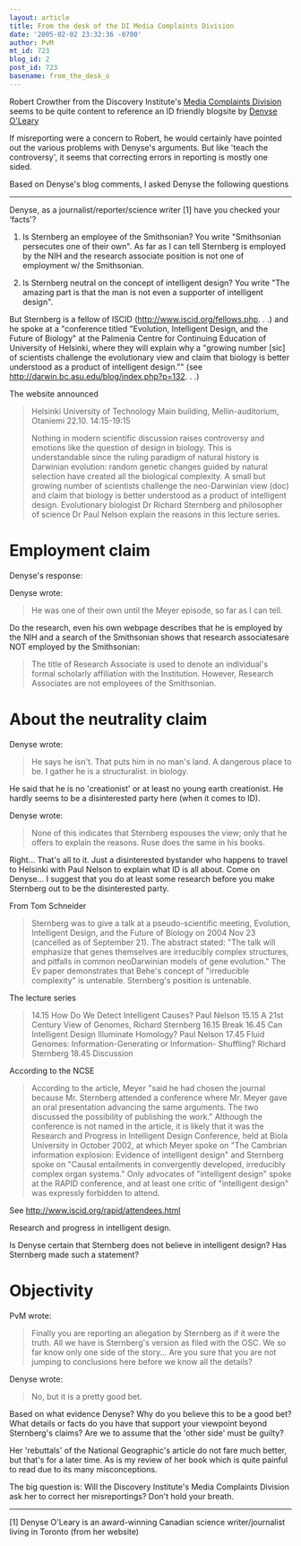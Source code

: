 ```yaml
---
layout: article
title: From the desk of the DI Media Complaints Division
date: '2005-02-02 23:32:36 -0700'
author: PvM
mt_id: 723
blog_id: 2
post_id: 723
basename: from_the_desk_o
---
```

Robert Crowther from the Discovery Institute's [Media Complaints Division](http://www.discovery.org/scripts/blogs/csc.php/2005/02/02/the_church_of_darwin_excommunicates_a_he) seems to be quite content to reference an ID friendly blogsite by [Denyse O'Leary](http://www.christianity.ca/faith/weblog/2005/2.01.html)

If misreporting were a concern to Robert, he would certainly have pointed out the various problems with Denyse's arguments. But like 'teach the controversy', it seems that correcting errors in reporting is mostly one sided.

Based on Denyse's blog comments, I asked Denyse the following questions

*********


Denyse, as a journalist/reporter/science writer \[1\] have you checked your ‘facts'?

1. Is Sternberg an employee of the Smithsonian? You write "Smithsonian persecutes one of their own". As far as I can tell Sternberg is employed by the NIH and the research associate position is not one of employment w/ the Smithsonian.

2. Is Sternberg neutral on the concept of intelligent design? You write "The amazing part is that the man is not even a supporter of intelligent design".

But Sternberg is a fellow of ISCID (http://www.iscid.org/fellows.php. . .) and he spoke at a "conference titled "Evolution, Intelligent Design, and the Future of Biology" at the Palmenia Centre for Continuing Education of University of Helsinki, where they will explain why a "growing number \[sic\] of scientists challenge the evolutionary view and claim that biology is better understood as a product of intelligent design."" (see http://darwin.bc.asu.edu/blog/index.php?p=132. . .)

The website announced

> Helsinki University of Technology
> Main building, Mellin-auditorium, Otaniemi
> 22.10. 14:15-19:15
> 
> Nothing in modern scientific discussion raises controversy and emotions like the question of design in biology. This is understandable since the ruling paradigm of natural history is Darwinian evolution: random genetic changes guided by natural selection have created all the biological complexity. A small but growing number of scientists challenge the neo-Darwinian view (doc) and claim that biology is better understood as a product of intelligent design. Evolutionary biologist Dr Richard Sternberg and philosopher of science Dr Paul Nelson explain the reasons in this lecture series.

# Employment claim

Denyse's response:

Denyse wrote:

> He was one of their own until the Meyer episode, so far as I can tell.

Do the research, even his own webpage describes that he is employed by the NIH and a search of the Smithsonian shows that research associatesare NOT employed by the Smithsonian:

> The title of Research Associate is used to denote an individual's formal scholarly affiliation with the Institution. However, Research Associates are not employees of the Smithsonian.

# About the neutrality claim

Denyse wrote:

> He says he isn't. That puts him in no man's land. A dangerous place to be. I gather he is a structuralist. in biology.

He said that he is no 'creationist' or at least no young earth creationist. He hardly seems to be a disinterested party here (when it comes to ID).

Denyse wrote:

> None of this indicates that Sternberg espouses the view; only that he offers to explain the reasons. Ruse does the same in his books.

Right... That's all to it. Just a disinterested bystander who happens to travel to Helsinki with Paul Nelson to explain what ID is all about. Come on Denyse... I suggest that you do at least some research before you make Sternberg out to be the disinterested party. 

From Tom Schneider


> Sternberg was to give a talk at a pseudo-scientific meeting, Evolution, Intelligent Design, and the Future of Biology on 2004 Nov 23 (cancelled as of September 21). The abstract stated: "The talk will emphasize that genes themselves are irreducibly complex structures, and pitfalls in common neoDarwinian models of gene evolution." The Ev paper demonstrates that Behe's concept of "irreducible complexity" is untenable. Sternberg's position is untenable.

The lecture series

> 14.15 How Do We Detect Intelligent Causes? Paul Nelson
> 15.15 A 21st Century View of Genomes, Richard Sternberg
> 16.15 Break
> 16.45 Can Intelligent Design Illuminate Homology? Paul Nelson
> 17.45 Fluid Genomes: Information-Generating or Information-
> Shuffling? Richard Sternberg
> 18.45 Discussion

According to the NCSE

> According to the article, Meyer "said he had chosen the journal because Mr. Sternberg attended a conference where Mr. Meyer gave an oral presentation advancing the same arguments. The two discussed the possibility of publishing the work." Although the conference is not named in the article, it is likely that it was the Research and Progress in Intelligent Design Conference, held at Biola University in October 2002, at which Meyer spoke on "The Cambrian information
> explosion: Evidence of intelligent design" and Sternberg spoke on "Causal entailments in convergently developed, irreducibly complex organ systems." Only advocates of "intelligent design" spoke at the RAPID conference, and at least one critic of "intelligent design" was expressly forbidden to attend.

See http://www.iscid.org/rapid/attendees.html

Research and progress in intelligent design.

Is Denyse certain that Sternberg does not believe in intelligent design? Has Sternberg made such a statement?

# Objectivity

PvM wrote:

> Finally you are reporting an allegation by Sternberg as if it were the truth. All we have is Sternberg's version as filed with the OSC. We so far know only one side of the story... Are you sure that you are not jumping to conclusions here before we know all the details?

Denyse wrote:

>  No, but it is a pretty good bet.

Based on what evidence Denyse? Why do you believe this to be a good bet? What details or facts do you have that support your viewpoint beyond Sternberg's claims? Are we to assume that the 'other side' must be guilty?

Her 'rebuttals' of the National Geographic's article do not fare much better, but that's for a later time. As is my review of her book which is quite painful to read due to its many misconceptions.

The big question is: Will the Discovery Institute's Media Complaints Division ask her to correct her misreportings? Don't hold your breath.

*********

\[1\] Denyse O'Leary is an award-winning Canadian science writer/journalist living in Toronto (from her website)
